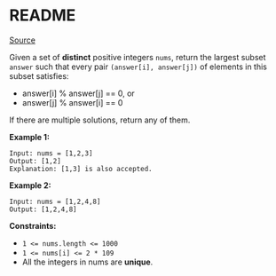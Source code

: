# README #

[Source](https://leetcode.com/problems/largest-divisible-subset/)

Given a set of **distinct** positive integers `nums`, return the largest subset `answer` such that every pair `(answer[i], answer[j])` of elements in this subset satisfies:

+ answer[i] % answer[j] == 0, or
+ answer[j] % answer[i] == 0

If there are multiple solutions, return any of them.

**Example 1:**

```
Input: nums = [1,2,3]
Output: [1,2]
Explanation: [1,3] is also accepted.
```

**Example 2:**

```
Input: nums = [1,2,4,8]
Output: [1,2,4,8]
```

**Constraints:**

+ `1 <= nums.length <= 1000`
+ `1 <= nums[i] <= 2 * 109`
+ All the integers in nums are **unique**.

